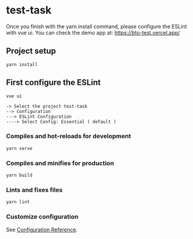 # test-task
Once you finish with the yarn install command, please configure the ESLint with vue ui.
You can check the demo app at: https://bto-test.vercel.app/


## Project setup
```
yarn install
```

## First configure the ESLint

```
vue ui

-> Select the project test-task
--> Configuration
---> ESLint Configuration
----> Select Config: Essential ( default )

```

### Compiles and hot-reloads for development
```
yarn serve
```

### Compiles and minifies for production
```
yarn build
```

### Lints and fixes files
```
yarn lint
```

### Customize configuration
See [Configuration Reference](https://cli.vuejs.org/config/).

